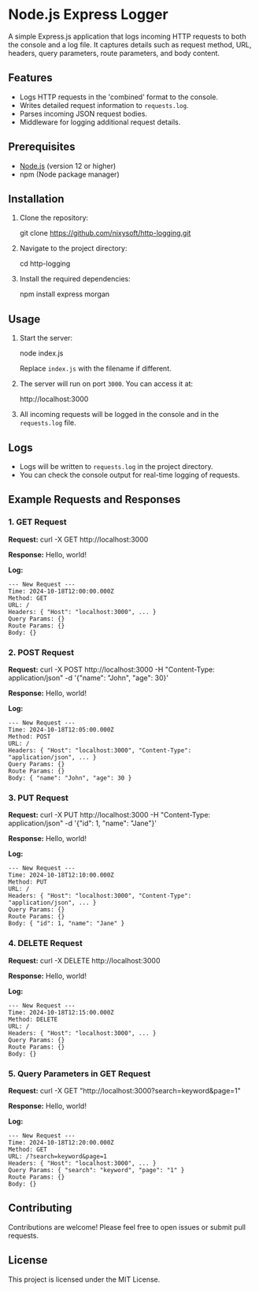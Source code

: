 # Node.js Express Logger

A simple Express.js application that logs incoming HTTP requests to both the console and a log file. It captures details such as request method, URL, headers, query parameters, route parameters, and body content.

## Features

- Logs HTTP requests in the 'combined' format to the console.
- Writes detailed request information to `requests.log`.
- Parses incoming JSON request bodies.
- Middleware for logging additional request details.

## Prerequisites

- [Node.js](https://nodejs.org/) (version 12 or higher)
- npm (Node package manager)

## Installation

1. Clone the repository:

   git clone https://github.com/nixysoft/http-logging.git

2. Navigate to the project directory:

   cd http-logging

3. Install the required dependencies:

   npm install express morgan

## Usage

1. Start the server:

   node index.js

   Replace `index.js` with the filename if different.

2. The server will run on port `3000`. You can access it at:

   http://localhost:3000

3. All incoming requests will be logged in the console and in the `requests.log` file.

## Logs

- Logs will be written to `requests.log` in the project directory.
- You can check the console output for real-time logging of requests.

## Example Requests and Responses

### 1. GET Request

**Request:**
curl -X GET http://localhost:3000

**Response:**
Hello, world!

**Log:**
```
--- New Request ---
Time: 2024-10-18T12:00:00.000Z
Method: GET
URL: /
Headers: { "Host": "localhost:3000", ... }
Query Params: {}
Route Params: {}
Body: {}
```
### 2. POST Request

**Request:**
curl -X POST http://localhost:3000 -H "Content-Type: application/json" -d '{"name": "John", "age": 30}'

**Response:**
Hello, world!

**Log:**
```
--- New Request ---
Time: 2024-10-18T12:05:00.000Z
Method: POST
URL: /
Headers: { "Host": "localhost:3000", "Content-Type": "application/json", ... }
Query Params: {}
Route Params: {}
Body: { "name": "John", "age": 30 }
```
### 3. PUT Request

**Request:**
curl -X PUT http://localhost:3000 -H "Content-Type: application/json" -d '{"id": 1, "name": "Jane"}'

**Response:**
Hello, world!

**Log:**
```
--- New Request ---
Time: 2024-10-18T12:10:00.000Z
Method: PUT
URL: /
Headers: { "Host": "localhost:3000", "Content-Type": "application/json", ... }
Query Params: {}
Route Params: {}
Body: { "id": 1, "name": "Jane" }
```
### 4. DELETE Request

**Request:**
curl -X DELETE http://localhost:3000

**Response:**
Hello, world!

**Log:**
```
--- New Request ---
Time: 2024-10-18T12:15:00.000Z
Method: DELETE
URL: /
Headers: { "Host": "localhost:3000", ... }
Query Params: {}
Route Params: {}
Body: {}
```
### 5. Query Parameters in GET Request

**Request:**
curl -X GET "http://localhost:3000?search=keyword&page=1"

**Response:**
Hello, world!

**Log:**
```
--- New Request ---
Time: 2024-10-18T12:20:00.000Z
Method: GET
URL: /?search=keyword&page=1
Headers: { "Host": "localhost:3000", ... }
Query Params: { "search": "keyword", "page": "1" }
Route Params: {}
Body: {}
```

## Contributing

Contributions are welcome! Please feel free to open issues or submit pull requests.

## License

This project is licensed under the MIT License.
